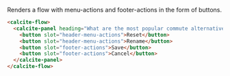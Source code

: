 Renders a flow with menu-actions and footer-actions in the form of buttons.

```html
<calcite-flow>
  <calcite-panel heading="What are the most popular commute alternatives?">
    <button slot="header-menu-actions">Reset</button>
    <button slot="header-menu-actions">Rename</button>
    <button slot="footer-actions">Save</button>
    <button slot="footer-actions">Cancel</button>
  </calcite-panel>
</calcite-flow>
```
